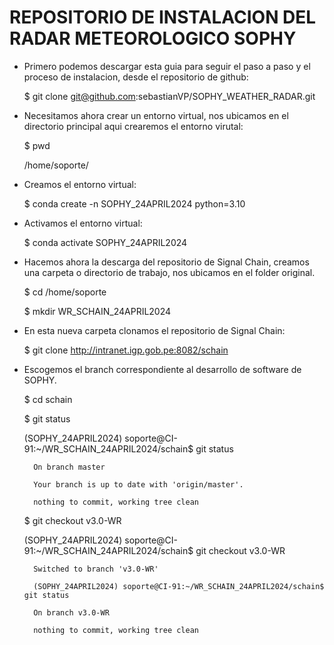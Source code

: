 # REPOSITORIO DE INSTALACION DEL RADAR METEOROLOGICO SOPHY

- Primero podemos descargar esta guia para seguir el paso a paso y el proceso de instalacion, desde el repositorio de github:
 
  $ git clone git@github.com:sebastianVP/SOPHY_WEATHER_RADAR.git


- Necesitamos ahora  crear un entorno virtual, nos ubicamos en el directorio principal aqui crearemos el entorno virutal:

  $ pwd

  /home/soporte/

- Creamos el entorno virtual:

	$ conda create -n SOPHY_24APRIL2024 python=3.10


- Activamos el entorno virtual:

	$ conda activate SOPHY_24APRIL2024

-  Hacemos ahora la descarga del repositorio de Signal Chain, creamos una carpeta o directorio de trabajo, nos ubicamos en el folder original.

	$ cd  /home/soporte

	$ mkdir WR_SCHAIN_24APRIL2024

- En esta nueva carpeta clonamos el repositorio de Signal Chain:

	$ git clone http://intranet.igp.gob.pe:8082/schain

- Escogemos el branch correspondiente al desarrollo de software de SOPHY.

	$ cd schain

	$ git status 

	(SOPHY_24APRIL2024) soporte@CI-91:~/WR_SCHAIN_24APRIL2024/schain$ git status
	
        On branch master
	
        Your branch is up to date with 'origin/master'.
	
        nothing to commit, working tree clean

	$ git checkout v3.0-WR

	(SOPHY_24APRIL2024) soporte@CI-91:~/WR_SCHAIN_24APRIL2024/schain$ git checkout v3.0-WR 
	
        Switched to branch 'v3.0-WR'
	
        (SOPHY_24APRIL2024) soporte@CI-91:~/WR_SCHAIN_24APRIL2024/schain$ git status
	
        On branch v3.0-WR
	
        nothing to commit, working tree clean
	

